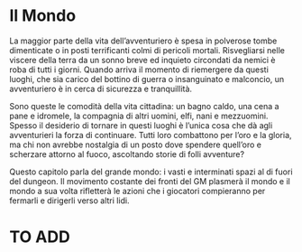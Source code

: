 # Il Mondo

La maggior parte della vita dell’avventuriero è spesa in polverose tombe dimenticate o in posti terrificanti colmi di pericoli mortali. Risvegliarsi nelle viscere della terra da un sonno breve ed inquieto circondati da nemici è roba di tutti i giorni. Quando arriva il momento di riemergere da questi luoghi, che sia carico del bottino di guerra o insanguinato e malconcio, un avventuriero è in cerca di sicurezza e tranquillità.

Sono queste le comodità della vita cittadina: un bagno caldo, una cena a pane e idromele, la compagnia di altri uomini, elfi, nani e mezzuomini. Spesso il desiderio di tornare in questi luoghi è l’unica cosa che dà agli avventurieri la forza di continuare. Tutti loro combattono per l’oro e la gloria, ma chi non avrebbe nostalgia di un posto dove spendere quell’oro e scherzare attorno al fuoco, ascoltando storie di folli avventure?

Questo capitolo parla del grande mondo: i vasti e interminati spazi al di fuori del dungeon. Il movimento costante dei fronti del GM plasmerà il mondo e il mondo a sua volta rifletterà le azioni che i giocatori compieranno per fermarli e dirigerli verso altri lidi.

# TO ADD